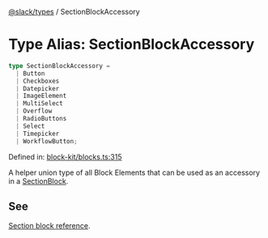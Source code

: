 [@slack/types](../index.md) / SectionBlockAccessory

# Type Alias: SectionBlockAccessory

```ts
type SectionBlockAccessory = 
  | Button
  | Checkboxes
  | Datepicker
  | ImageElement
  | MultiSelect
  | Overflow
  | RadioButtons
  | Select
  | Timepicker
  | WorkflowButton;
```

Defined in: [block-kit/blocks.ts:315](https://github.com/slackapi/node-slack-sdk/blob/main/packages/types/src/block-kit/blocks.ts#L315)

A helper union type of all Block Elements that can be used as an accessory in a [SectionBlock](../interfaces/SectionBlock.md).

## See

[Section block reference](https://docs.slack.dev/reference/block-kit/blocks/section-block).
